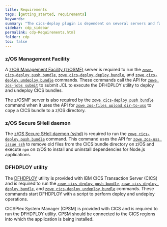 ```yaml
---
title: Requirements
tags: [getting_started, requirements]
keywords:
summary: "The cics-deploy plugin is dependent on several servers and facilities that need to be set up on z/OS."
sidebar: cdp_sidebar
permalink: cdp-Requirements.html
folder: cdp
toc: false
---
```


### z/OS Management Facility

A [z/OS Management Facility (z/OSMF)](https://www.ibm.com/support/knowledgecenter/en/SSLTBW_2.3.0/com.ibm.zos.v2r3.izua300/IZUHPINFO_PartConfiguring.htm) server is required to run the [`zowe cics-deploy push bundle`](cdp-CLIReadMe#push--p), [`zowe cics-deploy deploy bundle`](cdp-CLIReadMe#deploy--d--dep), and [`zowe cics-deploy undeploy bundle`](cdp-CLIReadMe#undeploy--u--udep) commands. These commands call the API for [`zowe zos-jobs submit`](https://github.com/zowe/zowe-cli/blob/master/docs/CLIReadme.md#module-submit) to submit JCL to execute the DFHDPLOY utility to deploy and undeploy CICS bundles.

The z/OSMF server is also required by the [`zowe cics-deploy push bundle`](cdp-CLIReadMe#push--p) command when it uses the API for [`zowe zos-files upload dir-to-uss`](https://github.com/zowe/zowe-cli/blob/master/docs/CLIReadme.md#command-dir-to-uss) to copy a CICS bundle to a z/OS directory.

### z/OS Secure SHell daemon

The [z/OS Secure SHell daemon (sshd)](https://www.ibm.com/support/knowledgecenter/en/SSLTBW_2.3.0/com.ibm.zos.v2r3.foto100/sshset.htm) is required to run the [`zowe cics-deploy push bundle`](cdp-CLIReadMe#push--p) command. This command uses the API for [`zowe zos-uss issue ssh`](https://github.com/zowe/zowe-cli/blob/master/docs/CLIReadme.md#command-ssh) to remove old files from the CICS bundle directory on z/OS and execute `npm` on z/OS to install and uninstall dependencies for Node.js applications.

### DFHDPLOY utility

The [DFHDPLOY](https://www.ibm.com/support/knowledgecenter/SSGMCP_5.5.0/applications/deploying/dfhdploy_overview.html) utility is provided with IBM CICS Transaction Server (CICS) and is required to run the [`zowe cics-deploy push bundle`](cdp-CLIReadMe#push--p), [`zowe cics-deploy deploy bundle`](cdp-CLIReadMe#deploy--d--dep), and [`zowe cics-deploy undeploy bundle`](cdp-CLIReadMe#undeploy--u--udep) commands. These commands start DFHDPLOY with a script to perform deploy and undeploy operations.

CICSPlex System Manager \(CPSM\) is provided with CICS and is required to run the DFHDPLOY utility. CPSM should be connected to the CICS regions into which the application is being installed.